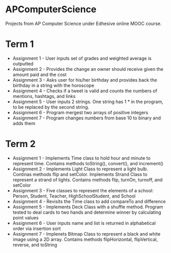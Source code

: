 # APComputerScience

Projects from AP Computer Science under Edhesive online MOOC course.

# Term 1
<ul>
<li> Assignment 1 - User inputs set of grades and weighted average is outputted </li>

<li> Assignment 2 - Provides the change an owner should receive given the amount paid and the cost </li>

<li> Assignment 3 - Asks user for his/her birthday and provides back the birthday in a string with the horoscope </li>

<li> Assignment 4 - Checks if a tweet is valid and counts the numbers of mentions, hashtags, and links </li>

<li> Assignment 5 - User inputs 2 strings. One string has 1 * in the program, to be replaced by the second string. </li>

<li> Assignment 6 - Program mergest two arrays of positive integers </li>

<li> Assignment 7 - Program changes numbers from base 10 to binary and adds them </li> 
</ul>

# Term 2
<ul>
<li> Assignment 1 - Implements Time class to hold hour and minute to represent time. Contains methods toString(), convert(), and increment() </li>

<li> Assignment 2 - Implements Light Class to represent a light bulb. Continas methods flip and setColor. Implements Strand Class to represent a strand of lights. Contains methods flip, turnOn, turnoff, and setColor </li>

<li> Assignment 3 - Five classes to represent the elements of a school: Person, Student, Teacher, HighSchoolStudent, and School </li>

<li> Assignment 4 - Revisits the Time class to add compareTo and difference </li>

<li> Assignment 5 - Implements Deck Class with a shuffle method. Program tested to deal cards to two hands and determine winner by calculating point values </li>

<li> Assignment 6 - User inputs name and list is returned in alphabetical order via insertion sort </li>

<li> Assignment 7 - Implenets Bitmap Class to represent a black and white image using a 2D array. Contains methods flipHorizontal, flipVertical, reverse, and toString </li>
</ul>

